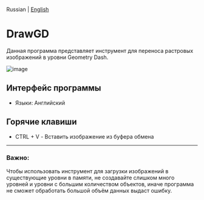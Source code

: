 Russian | [English](https://github.com/VioLATor01/DrawGD/blob/main/README_EN.md)

# DrawGD
Данная программа представляет инструмент для переноса растровых изображений в уровни Geometry Dash.

![image](https://github.com/user-attachments/assets/b01af431-abd9-429d-970c-5508d2caa6fe)

## Интерфейс программы
- Языки: Английский

## Горячие клавиши
- CTRL + V - Вставить изображение из буфера обмена

---

### Важно:
Чтобы использовать инструмент для загрузки изображений в существующие уровни в памяти, не создавайте слишком много уровней и уровни с большим количеством объектов, иначе программа не сможет обработать большой объём данных выдаст ошибку.
